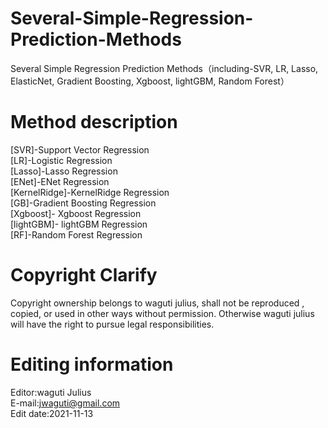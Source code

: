 # Several-Simple-Regression-Prediction-Methods
Several Simple Regression Prediction Methods（including-SVR, LR,  Lasso, ElasticNet, Gradient Boosting, Xgboost, lightGBM, Random Forest） 
# Method description    
[SVR]-Support Vector Regression    
[LR]-Logistic Regression    
[Lasso]-Lasso Regression     
[ENet]-ENet Regression     
[KernelRidge]-KernelRidge Regression   
[GB]-Gradient Boosting Regression    
[Xgboost]- Xgboost Regression   
[lightGBM]- lightGBM Regression   
[RF]-Random Forest Regression    
# Copyright Clarify    
Copyright ownership belongs to waguti julius, shall not be reproduced , copied, or used in other ways without permission. Otherwise waguti julius will have the right to pursue legal responsibilities.    
# Editing information      
Editor:waguti Julius                           
E-mail:jwaguti@gmail.com            
Edit date:2021-11-13    

